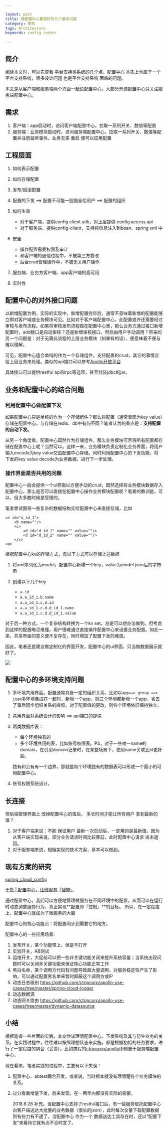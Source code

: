 ```yaml
---

layout: post
title: 做配置中心要想好的几个基本问题
category: 架构
tags: Architecture
keywords: config center

---
```


## 简介

阅读本文时，可以先查看 [平台支持类系统的几个点](http://qiankunli.github.io/2018/07/06/client_support.html)。配置中心 本质上也属于一个平台支持系统，很多设计问题 也是平台支持系统 面临的问题。

本文是从客户端和服务端两个方面一起说配置中心，大部分开源配置中心只关注服务端配置中心。

## 需求

1. 客户端：app启动时，访问客户端配置中心，拉取一系列开关、数值等配置
2. 服务端：业务模块启动时，访问服务端配置中心，拉取一系列开关、数值等配置并注册监听事件。业务无需 重启 便可以应用配置

## 工程层面

1. 如何表示配置
2. 如何存储配置
3. 发布/回滚配置
3. 配置的下发  ==> 配置不可能一股脑全给用户 ==>  配置的组织
5. 如何生效

	* 对于客户端，提供config client sdk，对上层提供 config access api
	* 对于服务端，提供config-client，支持将信息注入到bean、spring xml 中

6. 安全

	* 操作配置需要权限及审计
	* 和客户端的通信过程中，不被第三方篡改
	* 后台crud管理操作中，不被无关用户操作

7. 服务端、业务方客户端、app客户端的高可用
8. 实时性



## 配置中心的对外接口问题

以新增配置为例，实际的实现中，新增配置完毕后，通常不意味着新增的配置能够立即对客户端或业务模块可见。比如对于客户端配置中心，此配置或许还需要经过审核与发布流程。如果将审核发布流程做在配置中心里，那么业务方通过接口新增配置时，add接口是自动审核？还是新增审核接口，然后由用户手动调用？带来的另一个问题是：对于无需此流程的上层业务模块（如果有的话），便意味着不便与难以理解。

可见，配置中心适合单纯的作为一个存储组件，支持配置的crud，其它的事情交给上层业务来处理。类似的api接口可以参考[Apollo开放平台](https://github.com/ctripcorp/apollo/wiki/Apollo%E5%BC%80%E6%94%BE%E5%B9%B3%E5%8F%B0)

具体接口可以提供restful api和rpc等选项，甚至封装jdbc的jar。

## 业务和配置中心的结合问题

### 利用配置中心做配置下发

如果配置中心只是单纯的作为一个存储组件？那么将配置（通常表现为key value）存储在配置中心，与存储在redis、db中有何不同？笔者认为的重点是：**支持配置的自动下发。**


从另一个角度看，配置中心既然作为存储组件，那么业务模块可否将所有配置都存储在配置中心上呢？当然可以。这样一来，业务模块负责定制化业务界面，将用户输入encode为key value交由配置中心存储。同时利用配置中心的下发功能，将下发的key value decode为业务数据，进行下一步处理。

### 操作界面是否共用的问题

配置中心一般会提供一个ui界面以方便手动的crud，既然选择将业务模块数据存入配置中心，那么是否可以直接在配置中心操作业务模块配置呢？笔者的教训是，可以，但大多数时候是受限的。

笔者曾试图将一些复杂的数据结构交给配置中心来直接存储，比如

	<a id="a_id_1">
		<b name=""/>
		<c>
			<d id="d_id_1" name="" value=""/>
			<d id="d_id_2" name="" value=""/>
		</c>
	<a>
	
根据配置中心kv的存储方式，有以下方式可以存储上述数据

1. 将xml序列化为model，配置中心新增一个key，value为model json后的字符串
2. 创建以下几个key

	* `a.id`
	* `a.a_id_1.b.name`
	* `a.a_id_1.c.d.id`
	* `a.a_id_1.c.d.d_id_1.name`
	* `a.a_id_1.c.d.d_id_1.value`

对于后一种方式，一个复杂结构转换为一个kv set，总是可以想办法做到。但考虑到这样的配置晦涩难懂，用户很难通过直接操作配置中心来设置业务配置。如此一来，共享界面的意义便不复存在，同时增加了配置下发的难度。

因此，笔者还是建议做定制化的界面开发，配置中心的ui界面，只当做数据展示就好了。

![](/public/upload/architecture/config_center_framework.png)


## 配置中心的多环境支持问题

1. 多环境共用界面。配置通常具备一定的组织关系，比如以`app==> group ==> item`多环境集成在一起时，新增一个app，则三个环境都新增一个app，省去了事后同步组织关系的麻烦。对于配置值的更改，则各个环境依旧保持独立。
2. 共用界面对系统设计的影响 ==> api接口的提供
3. 两类数据库表：

	* 每个环境独有的
	* 多个环境共用的表，比如账号权限表。PS，对于一些唯一name的domain，在引用domain记录时，在某些场景下，使用name关联比id更好些。

	独有和公有有一个边界，那就是每个环境独有的数据表可以形成一个最小的可用配置中心。

4. 账号权限系统设计。

## 长连接

但后端管理界面上 改掉配置中心的值后， 多长时间才能让所有用户 拿到最新的值？

1. 对于客户端来说：不能 保证用户 最新一次启动后，一定用的是最新值。因为从客户端实现来说，部分业务请求时间比较靠前，此时配置中心请求 尚未返回。
2. 对于服务端来说，根据实现的技术方案，基本可以做到。

## 现有方案的研究

[spring_cloud_config](http://cloud.spring.io/spring-cloud-static/Dalston.SR2/#_spring_cloud_config)

[干货 | 配置中心，让微服务『智能』](https://mp.weixin.qq.com/s?__biz=MjM5MDI3MjA5MQ==&mid=2697267852&idx=2&sn=e39b40bc4a7a3bc11ee8d5f980c5ef9e&chksm=8376f5b8b4017cae29aee9b49cce6c1c0ee113d2ebc99a3b8592adc7a949e0b39b8e768fe4c1&mpshare=1&scene=23&srcid=1212c80r7NMkfZlBDVF3OYyf%23rd)

通过配置中心，我们可以方便地管理微服务在不同环境中的配置，从而可以在运行时动态调整服务行为，真正实现**配置即『控制』**的目标。 所以，在一定程度上，配置中心就成为了微服务的大脑

配置中心的核心功能点：将配置同步到需要它的地方。

配置中心的一些应用场景:

1. 发布开关，某个功能带上，但是不打开
2. 实验开关，AB测试
3. 运维开关，大促前可以把一些非关键功能关闭来提升系统容量；当系统出现问题时可以关闭非关键功能来保证核心功能正常工作
4. 黑白名单，某个调用方代码有问题导致超大量调用，对服务稳定性产生了影响，可以通过配置黑名单来暂时屏蔽这个调用方或IP
5. 动态日志级别  https://github.com/ctripcorp/apollo-use-cases/tree/master/spring-cloud-logger
6. 动态数据源
7. 动态网关路由 https://github.com/ctripcorp/apollo-use-cases/tree/master/dynamic-datasource


## 小结

根据笔者一些片面的实践，本文尝试理清配置中心、下发系统及其与衍生业务的关系。在实践过程中，往往难以按照理想状态来实施，都是根据初始的任务要求，进行了一定程度的耦合（妥协）。比如携程的[ctripcorp/apollo](https://github.com/ctripcorp/apollo)即侧重于服务端配置中心。

现在看来，笔者实践的过程中，主要有以下失误：

1. 配置中心、abtest耦合开发。或者说，当时根本就没有理清楚各个业务模块的关系。
2. 过分看重增量下发，后来发现，在一两年内都没有实际的需要。

	2018.6.28 补充。当配置中心支持了restful接口后，有一些服务依托配置中心 向客户端送达大批量的业务数据（很长的json），此时每次全量下载配置数据 则有些力有不逮了。当配置中心 作为一个 数据送达工具存在时，还以“配置下发”来看待它就有点不合时宜了。
	

